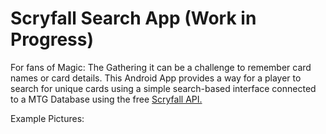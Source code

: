 # Scryfall Search App (Work in Progress)

For fans of Magic: The Gathering it can be a challenge to remember card names or card details. This Android App provides a way for a player to search for unique cards using a simple search-based interface connected to a MTG Database using the free [Scryfall API.](https://scryfall.com/docs/api)

Example Pictures: 
